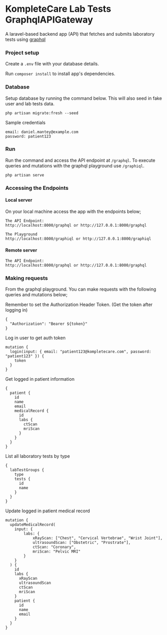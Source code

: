 # KompleteCare Lab Tests GraphqlAPIGateway
A laravel-based backend app (API) that fetches and submits laboratory tests using [graphql](https://graphql.org/)


### Project setup
Create a ```.env``` file with your database details.

Run ```composer install``` to install app's dependencies.

### Database
Setup database by running the command below. 
This will also seed in fake user and lab tests data.
```
php artisan migrate:fresh --seed
```

Sample credentials
```
email: daniel.mantey@example.com
password: patient123
```

### Run
Run the command and access the API endpoint at `/graphql`. 
To execute queries and mutations with the graphql playground use `/graphiql`.
```
php artisan serve
```

### Accessing the Endpoints 
#### Local server 
On your local machine access the app with the endpoints below;
```
The API Endpoint:
http://localhost:8000/graphql or http://127.0.0.1:8000/graphql

The Playground
http://localhost:8000/graphiql or http://127.0.0.1:8000/graphiql
```

#### Remote server
```
The API Endpoint:
http://localhost:8000/graphql or http://127.0.0.1:8000/graphql
```

### Making requests
From the graphql playground. You can make requests with the following queries and mutations below;

Remember to set the Authorization Header Token. (Get the token after logging in)
```
{
  "Authorization": "Bearer ${token}"
}
```

Log in user to get auth token
```
mutation {
  login(input: { email: "patient123@kompletecare.com", password: "patient123" }) {
    token
  }
}
```

Get logged in patient information
```
{
  patient {
    id
    name
    email
    medicalRecord {
      id
      labs {
        ctScan
        mriScan
      }
    }
  }
}
```

List all laboratory tests by type
```
{
  labTestGroups {
    type
    tests {
      id
      name
    }
  }
}
```

Update logged in patient medical record
```
mutation {
  updateMedicalRecord(
    input: {
    	labs: {
            xRayScan: ["Chest", "Cervical Vertebrae", "Wrist Joint"], 
            ultrasoundScan: ["Obstetric", "Prostrate"], 
            ctScan: "Coronary",  
            mriScan: "Pelvic MRI"
    	}
    }
  ) {
    id
    labs {
      xRayScan
      ultrasoundScan
      ctScan
      mriScan
    }
    patient {
      id
      name
      email
    }
  }
}
```